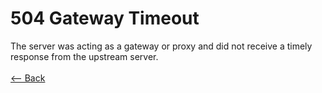 # 504 Gateway Timeout

The server was acting as a gateway or proxy and did not receive a timely response from the upstream server.
<br />
<br />
[<-- Back](../../http_codes.md)